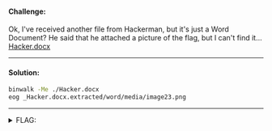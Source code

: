 #### Challenge:

Ok, I've received another file from Hackerman, but it's just a Word Document? He said that he attached a picture of the flag, but I can't find it...
[Hacker.docx](./Hacker.docx ":ignore")

---

#### Solution:

```bash
binwalk -Me ./Hacker.docx
eog _Hacker.docx.extracted/word/media/image23.png
```

---

<details><summary>FLAG:</summary>

```
utflag{unz1p_3v3ryth1ng}
```

</details>
<br/>
